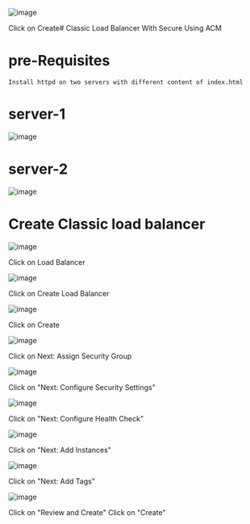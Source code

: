   ![image](https://user-images.githubusercontent.com/58024415/107868472-9fd58b80-6eaa-11eb-891d-53412f3d221e.png)

  Click on Create# Classic Load Balancer With Secure Using ACM

# pre-Requisites
    Install httpd on two servers with different content of index.html
# server-1
  ![image](https://user-images.githubusercontent.com/58024415/107868307-69e3d780-6ea9-11eb-8869-7509527e6a5b.png)
# server-2
  ![image](https://user-images.githubusercontent.com/58024415/107868412-23db4380-6eaa-11eb-8f9d-1d56fcf62eb6.png)
# Create Classic load balancer
  ![image](https://user-images.githubusercontent.com/58024415/107868427-4cfbd400-6eaa-11eb-9162-41b415535291.png)
  
  Click on Load Balancer
  
  ![image](https://user-images.githubusercontent.com/58024415/107868455-82082680-6eaa-11eb-9985-1b5cce1b875f.png)

  Click on Create Load Balancer
  
  ![image](https://user-images.githubusercontent.com/58024415/107868472-9fd58b80-6eaa-11eb-891d-53412f3d221e.png)

  Click on Create
  
  ![image](https://user-images.githubusercontent.com/58024415/107871509-41b7a100-6ec8-11eb-9678-21024073b68c.png)

  Click on Next: Assign Security Group
  
  ![image](https://user-images.githubusercontent.com/58024415/107871527-7deb0180-6ec8-11eb-828b-9e37b03edc14.png)

  Click on "Next: Configure Security Settings"
  
  ![image](https://user-images.githubusercontent.com/58024415/107871538-9a873980-6ec8-11eb-8c58-c56d1e48332a.png)

  Click on "Next: Configure Health Check"
  
  ![image](https://user-images.githubusercontent.com/58024415/107871551-b68adb00-6ec8-11eb-91e7-53d39b27d053.png)
  
  Click on "Next: Add Instances"

  ![image](https://user-images.githubusercontent.com/58024415/107871564-caced800-6ec8-11eb-9312-d7cc4cf3a189.png)
  
  Click on "Next: Add Tags"
  
  ![image](https://user-images.githubusercontent.com/58024415/107871593-f356d200-6ec8-11eb-95a3-801a5e49812f.png)
  
  Click on "Review and Create"
  Click on "Create"
  
  
